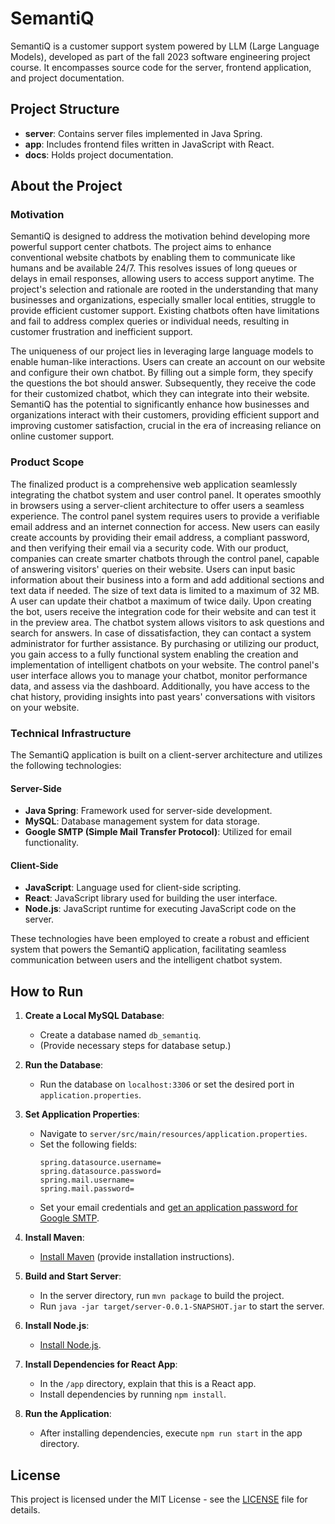 # SemantiQ

SemantiQ is a customer support system powered by LLM (Large Language Models), developed as part of the fall 2023 software engineering project course. It encompasses source code for the server, frontend application, and project documentation.

## Project Structure

- **server**: Contains server files implemented in Java Spring.
- **app**: Includes frontend files written in JavaScript with React.
- **docs**: Holds project documentation.

## About the Project

### Motivation

SemantiQ is designed to address the motivation behind developing more powerful support center chatbots. The project aims to enhance conventional website chatbots by enabling them to communicate like humans and be available 24/7. This resolves issues of long queues or delays in email responses, allowing users to access support anytime. The project's selection and rationale are rooted in the understanding that many businesses and organizations, especially smaller local entities, struggle to provide efficient customer support. Existing chatbots often have limitations and fail to address complex queries or individual needs, resulting in customer frustration and inefficient support. 

The uniqueness of our project lies in leveraging large language models to enable human-like interactions. Users can create an account on our website and configure their own chatbot. By filling out a simple form, they specify the questions the bot should answer. Subsequently, they receive the code for their customized chatbot, which they can integrate into their website. SemantiQ has the potential to significantly enhance how businesses and organizations interact with their customers, providing efficient support and improving customer satisfaction, crucial in the era of increasing reliance on online customer support.

### Product Scope

The finalized product is a comprehensive web application seamlessly integrating the chatbot system and user control panel. It operates smoothly in browsers using a server-client architecture to offer users a seamless experience. The control panel system requires users to provide a verifiable email address and an internet connection for access. New users can easily create accounts by providing their email address, a compliant password, and then verifying their email via a security code. With our product, companies can create smarter chatbots through the control panel, capable of answering visitors' queries on their website. Users can input basic information about their business into a form and add additional sections and text data if needed. The size of text data is limited to a maximum of 32 MB. A user can update their chatbot a maximum of twice daily. Upon creating the bot, users receive the integration code for their website and can test it in the preview area. The chatbot system allows visitors to ask questions and search for answers. In case of dissatisfaction, they can contact a system administrator for further assistance. By purchasing or utilizing our product, you gain access to a fully functional system enabling the creation and implementation of intelligent chatbots on your website. The control panel's user interface allows you to manage your chatbot, monitor performance data, and assess via the dashboard. Additionally, you have access to the chat history, providing insights into past years' conversations with visitors on your website.

### Technical Infrastructure

The SemantiQ application is built on a client-server architecture and utilizes the following technologies:

#### Server-Side

- **Java Spring**: Framework used for server-side development.
- **MySQL**: Database management system for data storage.
- **Google SMTP (Simple Mail Transfer Protocol)**: Utilized for email functionality.

#### Client-Side

- **JavaScript**: Language used for client-side scripting.
- **React**: JavaScript library used for building the user interface.
- **Node.js**: JavaScript runtime for executing JavaScript code on the server.

These technologies have been employed to create a robust and efficient system that powers the SemantiQ application, facilitating seamless communication between users and the intelligent chatbot system.

## How to Run

1. **Create a Local MySQL Database**:
   - Create a database named `db_semantiq`.
   - (Provide necessary steps for database setup.)

2. **Run the Database**:
   - Run the database on `localhost:3306` or set the desired port in `application.properties`.

3. **Set Application Properties**:
   - Navigate to `server/src/main/resources/application.properties`.
   - Set the following fields:
     ```
     spring.datasource.username=
     spring.datasource.password=
     spring.mail.username=
     spring.mail.password=
     ```
   - Set your email credentials and [get an application password for Google SMTP](https://myaccount.google.com/apppasswords).

4. **Install Maven**:
   - [Install Maven](https://mkyong.com/maven/how-to-install-maven-in-windows/) (provide installation instructions).

5. **Build and Start Server**:
   - In the server directory, run `mvn package` to build the project.
   - Run `java -jar target/server-0.0.1-SNAPSHOT.jar` to start the server.

6. **Install Node.js**:
   - [Install Node.js](https://nodejs.org/en/download/).

7. **Install Dependencies for React App**:
   - In the `/app` directory, explain that this is a React app.
   - Install dependencies by running `npm install`.

8. **Run the Application**:
   - After installing dependencies, execute `npm run start` in the app directory.

## License

This project is licensed under the MIT License - see the [LICENSE](LICENSE) file for details.
